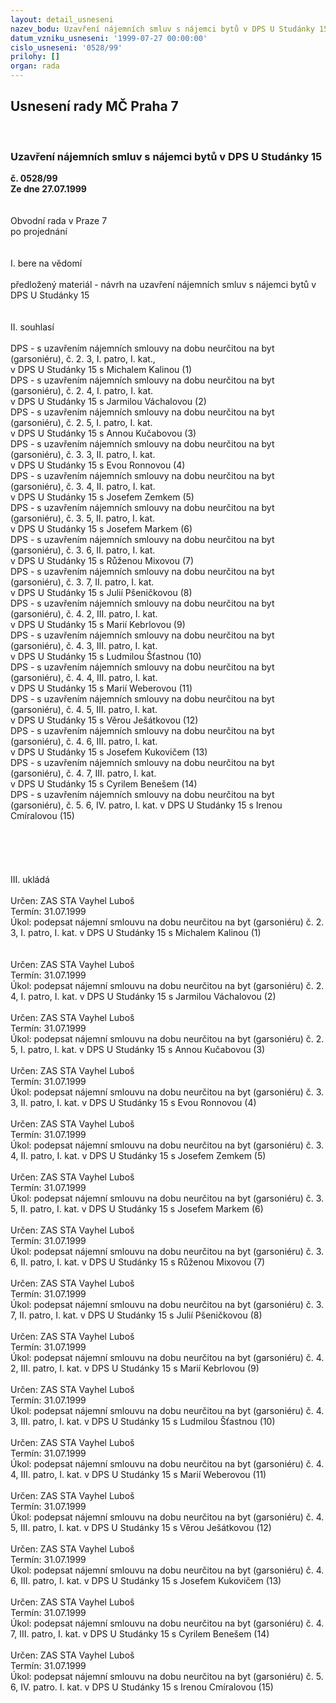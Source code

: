 ```yaml
---
layout: detail_usneseni
nazev_bodu: Uzavření nájemních smluv s nájemci bytů v DPS U Studánky 15
datum_vzniku_usneseni: '1999-07-27 00:00:00'
cislo_usneseni: '0528/99'
prilohy: []
organ: rada
---
```

<div id="ucUsn_pList" class="usn">
	<span><h2>Usnesení rady MČ Praha 7 </h2>
<br></span><div class="standBody">
<span><h3>Uzavření nájemních smluv s nájemci bytů v DPS U Studánky 15</h3></span><div class="center">
		<strong>č. 0528/99</strong><br>
	</div>
<div class="center">
		<strong>Ze dne 27.07.1999</strong><br><br>
	</div>
<br>Obvodní rada v Praze 7<br>po projednání<br><br><br>I.	bere na vědomí<br><br> předložený materiál - návrh na uzavření nájemních smluv s nájemci bytů v DPS U Studánky 15<br><br><br>II.	souhlasí <br><br>DPS - s uzavřením nájemních smlouvy na dobu neurčitou na byt (garsoniéru), č. 2. 3, I. patro, I. kat., <br>v DPS U Studánky 15 s Michalem Kalinou (1)<br>DPS - s uzavřením nájemních smlouvy na dobu neurčitou na byt (garsoniéru), č. 2. 4, I. patro, I. kat.<br>v DPS U Studánky 15 s Jarmilou Váchalovou (2)<br>DPS - s uzavřením nájemních smlouvy na dobu neurčitou na byt (garsoniéru), č. 2. 5, I. patro, I. kat.<br>v DPS U Studánky 15 s  Annou Kučabovou (3)<br>DPS - s uzavřením nájemních smlouvy na dobu neurčitou na byt (garsoniéru), č. 3. 3, II. patro, I. kat.<br>v DPS U Studánky 15 s  Evou Ronnovou (4)<br>DPS - s uzavřením nájemních smlouvy na dobu neurčitou na byt (garsoniéru), č. 3. 4, II. patro, I. kat.<br>v DPS U Studánky 15 s  Josefem Zemkem (5)<br>DPS - s uzavřením nájemních smlouvy na dobu neurčitou na byt (garsoniéru), č. 3. 5, II. patro, I. kat.<br>v DPS U Studánky 15 s  Josefem Markem (6)<br>DPS - s uzavřením nájemních smlouvy na dobu neurčitou na byt (garsoniéru), č. 3. 6, II. patro, I. kat.<br>v DPS U Studánky 15 s  Růženou Mixovou (7)<br>DPS - s uzavřením nájemních smlouvy na dobu neurčitou na byt (garsoniéru), č. 3. 7, II. patro, I. kat.<br>v DPS U Studánky 15 s  Julií Pšeničkovou (8)<br>DPS - s uzavřením nájemních smlouvy na dobu neurčitou na byt (garsoniéru), č. 4. 2, III. patro, I. kat.<br>v DPS U Studánky 15 s  Marií Kebrlovou (9)<br>DPS - s uzavřením nájemních smlouvy na dobu neurčitou na byt (garsoniéru), č. 4. 3, III. patro, I. kat.<br>v DPS U Studánky 15 s Ludmilou Šťastnou (10)<br>DPS - s uzavřením nájemních smlouvy na dobu neurčitou na byt (garsoniéru), č. 4. 4, III. patro, I. kat.<br>v DPS U Studánky 15 s Marií Weberovou (11)<br>DPS - s uzavřením nájemních smlouvy na dobu neurčitou na byt (garsoniéru), č. 4. 5, III. patro, I. kat.<br>v DPS U Studánky 15 s Věrou Ješátkovou (12)<br>DPS - s uzavřením nájemních smlouvy na dobu neurčitou na byt (garsoniéru), č. 4. 6, III. patro, I. kat.<br>v DPS U Studánky 15 s Josefem Kukovičem (13)<br>DPS - s uzavřením nájemních smlouvy na dobu neurčitou na byt (garsoniéru), č. 4. 7, III. patro, I. kat.<br>v DPS U Studánky 15 s Cyrilem Benešem (14)<br>DPS - s uzavřením nájemních smlouvy na dobu neurčitou na byt (garsoniéru), č. 5. 6, IV. patro, I. kat. v DPS U Studánky 15 s Irenou Cmíralovou (15)<br><br><br><br><br><br>III.	ukládá <br><br> Určen:	     	ZAS STA Vayhel Luboš<br>Termín: 31.07.1999<br>Úkol:	podepsat nájemní smlouvu na dobu neurčitou na byt (garsoniéru) č. 2. 3, I. patro, I. kat. v DPS U Studánky 15 s Michalem Kalinou (1)<br> <br><br> Určen:	     	ZAS STA Vayhel Luboš<br>Termín: 31.07.1999<br>Úkol:	podepsat nájemní smlouvu na dobu neurčitou na byt (garsoniéru) č. 2. 4, I. patro, I. kat. v DPS U Studánky 15 s Jarmilou Váchalovou (2) <br> <br> Určen:	     	ZAS STA Vayhel Luboš<br>Termín: 31.07.1999<br>Úkol:	podepsat nájemní smlouvu na dobu neurčitou na byt (garsoniéru) č. 2. 5, I. patro, I. kat. v DPS U Studánky 15 s Annou Kučabovou (3)<br> <br> Určen:	     	ZAS STA Vayhel Luboš<br>Termín: 31.07.1999<br>Úkol:	podepsat nájemní smlouvu na dobu neurčitou na byt (garsoniéru) č. 3. 3, II. patro, I. kat.  v DPS U Studánky 15 s Evou Ronnovou (4) <br> <br> Určen:	     	ZAS STA Vayhel Luboš<br>Termín: 31.07.1999<br>Úkol:	podepsat nájemní smlouvu na dobu neurčitou na byt (garsoniéru) č. 3. 4, II. patro, I. kat. v DPS U Studánky 15 s Josefem Zemkem (5)<br> <br> Určen:	     	ZAS STA Vayhel Luboš<br>Termín: 31.07.1999<br>Úkol:	podepsat nájemní smlouvu na dobu neurčitou na byt (garsoniéru) č. 3. 5, II. patro, I. kat. v DPS U Studánky 15 s Josefem Markem (6) <br> <br> Určen:	     	ZAS STA Vayhel Luboš<br>Termín: 31.07.1999<br>Úkol:	podepsat nájemní smlouvu na dobu neurčitou na byt (garsoniéru) č. 3. 6, II. patro, I. kat.  v DPS U Studánky 15 s Růženou Mixovou (7) <br> <br> Určen:	     	ZAS STA Vayhel Luboš<br>Termín: 31.07.1999<br>Úkol:	podepsat nájemní smlouvu na dobu neurčitou na byt (garsoniéru) č. 3. 7, II. patro, I. kat. v DPS U Studánky 15 s Julií Pšeničkovou (8) <br> <br> Určen:	     	ZAS STA Vayhel Luboš<br>Termín: 31.07.1999<br>Úkol:	podepsat nájemní smlouvu na dobu neurčitou na byt (garsoniéru) č. 4. 2, III. patro, I. kat. v DPS U Studánky 15 s Marií Kebrlovou (9) <br> <br> Určen:	     	ZAS STA Vayhel Luboš<br>Termín: 31.07.1999<br>Úkol:	podepsat nájemní smlouvu na dobu neurčitou na byt (garsoniéru) č. 4. 3, III. patro, I. kat. v DPS U Studánky 15 s Ludmilou Šťastnou (10) <br> <br> Určen:	     	ZAS STA Vayhel Luboš<br>Termín: 31.07.1999<br>Úkol:	podepsat nájemní smlouvu na dobu neurčitou na byt (garsoniéru) č. 4. 4, III. patro, I. kat. v DPS U Studánky 15 s Marií Weberovou (11) <br> <br> Určen:	     	ZAS STA Vayhel Luboš<br>Termín: 31.07.1999<br>Úkol:	podepsat nájemní smlouvu na dobu neurčitou na byt (garsoniéru) č. 4. 5, III. patro, I. kat. v DPS U Studánky 15 s Věrou Ješátkovou (12) <br> <br> Určen:	     	ZAS STA Vayhel Luboš<br>Termín: 31.07.1999<br>Úkol:	podepsat nájemní smlouvu na dobu neurčitou na byt (garsoniéru) č. 4. 6, III. patro, I. kat. v DPS U Studánky 15 s Josefem Kukovičem (13)<br> <br> Určen:	     	ZAS STA Vayhel Luboš<br>Termín: 31.07.1999<br>Úkol:	podepsat nájemní smlouvu na dobu neurčitou na byt (garsoniéru) č. 4. 7, III. patro, I. kat. v DPS U Studánky 15 s Cyrilem Benešem (14) <br> <br> Určen:	     	ZAS STA Vayhel Luboš<br>Termín: 31.07.1999<br>Úkol:	podepsat nájemní smlouvu na dobu neurčitou na byt (garsoniéru) č. 5. 6, IV. patro. I. kat. v DPS U Studánky 15 s Irenou Cmíralovou (15) <br>
</div>
</div>
